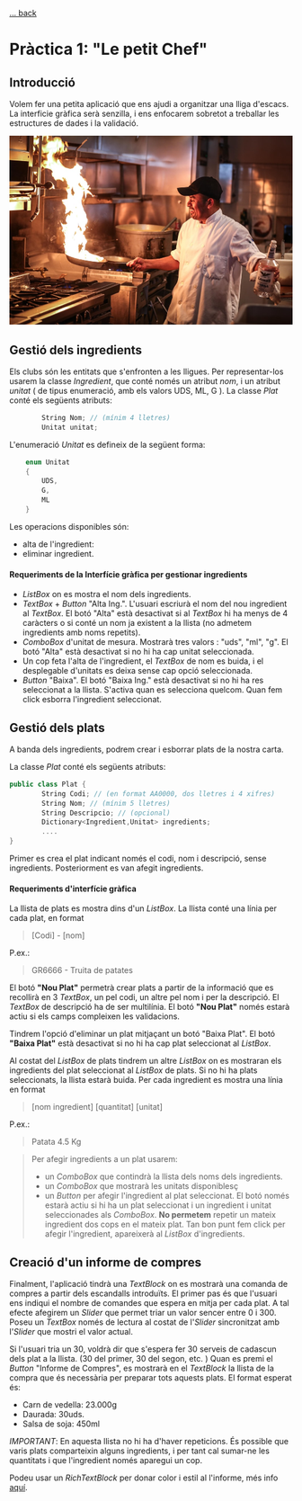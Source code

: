 [ ... back  ](../../README.md)

# Pràctica 1: "Le petit Chef"

## Introducció
Volem fer una petita aplicació que ens ajudi a organitzar una lliga d'escacs. La interficie gràfica serà senzilla, i ens enfocarem sobretot a treballar les estructures de dades i la validació.

![](xef.jpg)


## Gestió dels ingredients
Els clubs són les entitats que s'enfronten a les lligues.
Per representar-los usarem la classe *Ingredient*, que conté només un atribut *nom*, i un atribut *unitat* ( de tipus enumeració, amb els valors UDS, ML, G ).
La classe *Plat* conté els següents atributs:
```c#
        String Nom; // (mínim 4 lletres)
        Unitat unitat;
```
L'enumeració *Unitat* es defineix de la següent forma:

```c#
    enum Unitat
    {
        UDS,
        G,
        ML
    }
```

Les operacions disponibles són:
 - alta de l'ingredient: 
 - eliminar ingredient.
 

#### Requeriments de la Interfície gràfica per gestionar ingredients

   - *ListBox* on es mostra el nom dels ingredients.
   - *TextBox* + *Button* "Alta Ing.". L'usuari escriurà el nom del nou ingredient al *TextBox*. El botó "Alta" està desactivat si al *TextBox* hi ha menys de 4 caràcters o si conté un nom ja existent a la llista (no admetem ingredients amb noms repetits).
   - *ComboBox* d'unitat de mesura. Mostrarà tres valors : "uds", "ml", "g".  El botó "Alta" està desactivat si no hi ha cap unitat seleccionada.
   - Un cop feta l'alta de l'ingredient, el *TextBox* de nom es buida, i el desplegable d'unitats es deixa sense cap opció seleccionada.
   - *Button* "Baixa". El botó "Baixa Ing." està desactivat si no hi ha res seleccionat a la llista. S'activa quan es selecciona quelcom. Quan fem click esborra l'ingredient seleccionat.


## Gestió dels plats

A banda dels ingredients, podrem crear i esborrar plats de la nostra carta.


La classe *Plat* conté els següents atributs:
```c#
public class Plat {
        String Codi; // (en format AA0000, dos lletres i 4 xifres)
        String Nom; // (mínim 5 lletres)
        String Descripcio; // (opcional)
        Dictionary<Ingredient,Unitat> ingredients;
        ....
}
```

Primer es crea el plat indicant només el codi, nom i descripció, sense ingredients. Posteriorment es van afegit ingredients. 

 
#### Requeriments d'interfície gràfica
La llista de plats es mostra dins d'un *ListBox*. La llista conté una línia per cada plat, en format 
> [Codi] - [nom] 

P.ex.: 
>  GR6666 - Truita de patates

El botó **"Nou Plat"**  permetrà crear plats a partir de la informació que es recollirà en 3 *TextBox*, un pel codi, un altre pel nom i per la descripció. El *TextBox* de descripció ha de ser multilínia. El botó **"Nou Plat"** només estarà actiu si els camps compleixen les validacions.

Tindrem l'opció d'eliminar un plat mitjaçant un botó "Baixa Plat". El botó **"Baixa Plat"** està desactivat si no hi ha cap plat seleccionat al *ListBox*.

Al costat del *ListBox* de plats tindrem un altre *ListBox* on es mostraran els ingredients del plat seleccionat al *ListBox* de plats. Si no hi ha plats seleccionats, la llista estarà buida. Per cada ingredient es mostra una línia en format 
> [nom ingredient] [quantitat] [unitat]

P.ex.:
> Patata 4.5 Kg


> Per afegir ingredients a un plat usarem:
> * un *ComboBox* que contindrà la llista dels noms dels ingredients.
> * un *ComboBox* que mostrarà les unitats disponiblesç
> * un *Button* per afegir l'ingredient al plat seleccionat. El botó només estarà actiu si hi ha un plat seleccionat i un ingredient i unitat seleccionades als *ComboBox*. **No permetem** repetir un mateix ingredient dos cops en el mateix plat. Tan bon punt fem click per afegir l'ingredient, apareixerà al *ListBox* d'ingredients.



## Creació d'un informe de compres
Finalment, l'aplicació tindrà una *TextBlock* on es mostrarà una comanda de compres a partir dels escandalls introduïts.
El primer pas és que l'usuari ens indiqui el nombre de comandes que espera en mitja per cada plat. A tal efecte afegirem un *Slider* que permet triar un valor sencer entre 0 i 300. Poseu un *TextBox* només de lectura al costat de l'*Slider* sincronitzat amb l'*Slider* que mostri el valor actual.

Si l'usuari tria un 30, voldrà dir que s'espera fer 30 serveis de cadascun dels plat a la llista. (30 del primer, 30 del segon, etc. )
Quan es premi el *Button* "Informe de Compres", es mostrarà en el *TextBlock* la llista de la compra que és necessària per preparar tots aquests plats. El format esperat és:
- Carn de vedella: 23.000g
- Daurada: 30uds.
- Salsa de soja: 450ml

*IMPORTANT*: En aquesta llista no hi ha d'haver repeticions. És possible que varis plats comparteixin alguns ingredients, i per tant cal sumar-ne les quantitats i que l'ingredient només aparegui un cop.

Podeu usar un *RichTextBlock* per donar color i estil al l'informe, més info [aquí](https://docs.microsoft.com/en-us/uwp/api/Windows.UI.Xaml.Controls.RichTextBlock?redirectedfrom=MSDN&view=winrt-20348).
         

